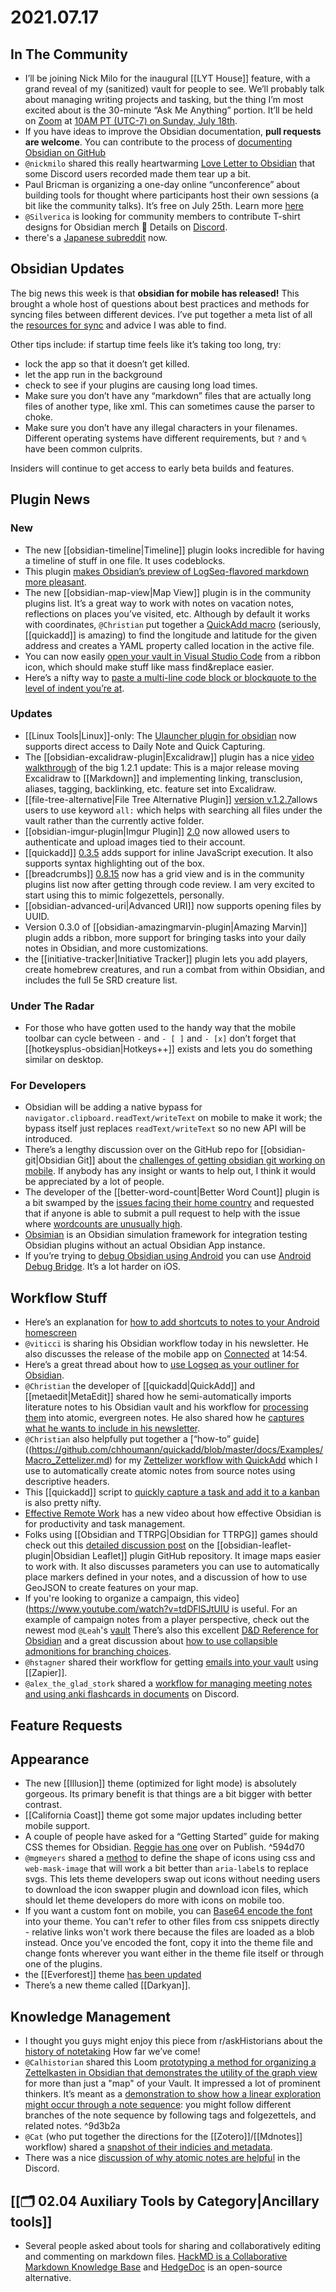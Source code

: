 # 2021.07.17
## In The Community

- I’ll be joining Nick Milo for the inaugural [[LYT House]] feature, with a grand reveal of my (sanitized) vault for people to see. We’ll probably talk about managing writing projects and tasking, but the thing I’m most excited about is the 30-minute “Ask Me Anything” portion. It’ll be held on [Zoom](https://www.linkingyourthinking.com/lyt-house) at [10AM PT (UTC-7) on Sunday, July 18th](https://everytimezone.com/s/5f50ccb7).
- If you have ideas to improve the Obsidian documentation, **pull requests are welcome**. You can contribute to the process of [documenting Obsidian on GitHub](https://github.com/obsidianmd/obsidian-docs)
- `@nickmilo` shared this really heartwarming [Love Letter to Obsidian](https://www.youtube.com/watch?v=ho1EfhXQ8iE&feature=youtu.be) that some Discord users recorded made them tear up a bit.
- Paul Bricman is organizing a one-day online “unconference” about building tools for thought where participants host their own sessions (a bit like the community talks). It’s free on July 25th. Learn more [here](https://opencollective.com/psionica/events/augment-minds-7d13842a)
- `@Silverica` is looking for community members to contribute T-shirt designs for Obsidian merch 👀 Details on [Discord](http://discordapp.com/channels/686053708261228577/700466324840775831/865612406323281940).
- there's a [Japanese subreddit](https://www.reddit.com/r/ObsidianMD_Japanese/) now.

## Obsidian Updates

The big news this week is that **obsidian for mobile has released!** This brought a whole host of questions about best practices and methods for syncing files between different devices. I’ve put together a meta list of all the [resources for sync](https://forum.obsidian.md/t/meta-post-syncing-between-devices/20983) and advice I was able to find.

Other tips include: if startup time feels like it’s taking too long, try:

- lock the app so that it doesn’t get killed.
- let the app run in the background
- check to see if your plugins are causing long load times.
- Make sure you don’t have any “markdown” files that are actually long files of another type, like xml. This can sometimes cause the parser to choke.
- Make sure you don’t have any illegal characters in your filenames. Different operating systems have different requirements, but `?` and `%` have been common culprits.

Insiders will continue to get access to early beta builds and features.

## Plugin News

### New

- The new [[obsidian-timeline|Timeline]] plugin looks incredible for having a timeline of stuff in one file. It uses codeblocks.
- This plugin [makes Obsidian’s preview of LogSeq-flavored markdown more pleasant](https://github.com/ruivieira/obsidian-plugin-logseq).
- The new [[obsidian-map-view|Map View]] plugin is in the community plugins list. It’s a great way to work with notes on vacation notes, reflections on places you’ve visited, etc. Although by default it works with coordinates, `@Christian` put together a [QuickAdd macro](https://github.com/chhoumann/quickadd/blob/master/docs/Examples/Macro_AddLocationLongLatFromAddress.md) (seriously, [[quickadd]] is amazing) to find the longitude and latitude for the given address and creates a YAML property called location in the active file.
- You can now easily [open your vault in Visual Studio Code](https://forum.obsidian.md/t/open-vault-in-vscode-plugin/20963) from a ribbon icon, which should make stuff like mass find&replace easier.
- Here’s a nifty way to [paste a multi-line code block or blockquote to the level of indent you’re at](https://github.com/publicus/obsidian-paste-to-current-indentation).

### Updates

- [[Linux Tools|Linux]]-only: The [Ulauncher plugin for obsidian](https://github.com/mikebarkmin/ulauncher-obsidian) now supports direct access to Daily Note and Quick Capturing.
- The [[obsidian-excalidraw-plugin|Excalidraw]] plugin has a nice [video walkthrough](https://www.youtube.com/watch?v=sY4FoflGaiM) of the big 1.2.1 update: This is a major release moving Excalidraw to [[Markdown]] and implementing linking, transclusion, aliases, tagging, backlinking, etc. feature set into Excalidraw.
- [[file-tree-alternative|File Tree Alternative Plugin]] [version v.1.2.7](https://github.com/ozntel/file-tree-alternative/releases/tag/1.2.7)allows users to use keyword `all:` which helps with searching all files under the vault rather than the currently active folder.
- [[obsidian-imgur-plugin|Imgur Plugin]] [2.0](https://github.com/gavvvr/obsidian-imgur-plugin/releases/tag/2.0.0) now allowed users to authenticate and upload images tied to their account.
- [[quickadd]] [0.3.5](https://github.com/chhoumann/quickadd) adds support for inline JavaScript execution. It also supports syntax highlighting out of the box.
- [[breadcrumbs]] [0.8.15](https://github.com/SkepticMystic/breadcrumbs) now has a grid view and is in the community plugins list now after getting through code review. I am very excited to start using this to mimic folgezettels, personally.
- [[obsidian-advanced-uri|Advanced URI]] now supports opening files by UUID.
- Version 0.3.0 of [[obsidian-amazingmarvin-plugin|Amazing Marvin]] plugin adds a ribbon, more support for bringing tasks into your daily notes in Obsidian, and more customizations.
- the [[initiative-tracker|Initiative Tracker]] plugin lets you add players, create homebrew creatures, and run a combat from within Obsidian, and includes the full 5e SRD creature list.

### Under The Radar

- For those who have gotten used to the handy way that the mobile toolbar can cycle between `-` and `- [ ]` and `- [x]` don’t forget that [[hotkeysplus-obsidian|Hotkeys++]] exists and lets you do something similar on desktop.

### For Developers

- Obsidian will be adding a native bypass for `navigator.clipboard.readText/writeText` on mobile to make it work; the bypass itself just replaces `readText/writeText` so no new API will be introduced.
- There’s a lengthy discussion over on the GitHub repo for [[obsidian-git|Obsidian Git]] about the [challenges of getting obsidian git working on mobile](https://github.com/denolehov/obsidian-git/issues/57). If anybody has any insight or wants to help out, I think it would be appreciated by a lot of people.
- The developer of the [[better-word-count|Better Word Count]] plugin is a bit swamped by the [issues facing their home country](https://discordapp.com/channels/686053708261228577/840286238928797736/865188193560559677) and requested that if anyone is able to submit a pull request to help with the issue where [wordcounts are unusually high](https://discordapp.com/channels/686053708261228577/840286238928797736/864548416093028352).
- [Obsimian](https://github.com/motif-software/obsimian) is an Obsidian simulation framework for integration testing Obsidian plugins without an actual Obsidian App instance.
- If you’re trying to [debug Obsidian using Android](https://forum.obsidian.md/t/debugging-obsidian-mobile-plugins/20913) you can use [Android Debug Bridge](https://developer.android.com/studio/command-line/adb). It’s a lot harder on iOS.

## Workflow Stuff

- Here’s an explanation for [how to add shortcuts to notes to your Android homescreen](https://forum.obsidian.md/t/how-to-add-a-note-shortcut-to-the-homescreen-on-android/20889)
- `@viticci` is sharing his Obsidian workflow today in his newsletter. He also discusses the release of the mobile app on [Connected](https://overcast.fm/+FXx6_WZ-Y) at 14:54.
- Here’s a great thread about how to [use Logseq as your outliner for Obsidian](https://discuss.logseq.com/t/making-obsidian-play-nice-with-logseq/1185).
- `@Christian` the developer of [[quickadd|QuickAdd]] and [[metaedit|MetaEdit]] shared how he semi-automatically imports literature notes to his Obsidian vault and his workflow for [processing them](https://bagerbach.com/blog/how-to-take-smart-book-notes-in-obsidian/) into atomic, evergreen notes. He also shared how he [captures what he wants to include in his newsletter](http://discordapp.com/channels/686053708261228577/805952223124520961/863758164297777183).
- `@Christian` also helpfully put together a [“how-to” guide]((https://github.com/chhoumann/quickadd/blob/master/docs/Examples/Macro_Zettelizer.md) for my [Zettelizer workflow with QuickAdd](http://discordapp.com/channels/686053708261228577/722584061087842365/864533595212480512) which I use to automatically create atomic notes from source notes using descriptive headers.
- This [[quickadd]] script to [quickly capture a task and add it to a kanban](https://github.com/chhoumann/quickadd/blob/master/docs/Examples/Capture_AddTaskToKanbanBoard.md) is also pretty nifty.
- [Effective Remote Work](https://www.youtube.com/watch?v=oETBOXhdGPs&feature=youtu.be) has a new video about how effective Obsidian is for productivity and task management.
- Folks using [[Obsidian and TTRPG|Obsidian for TTRPG]] games should check out this [detailed discussion post](https://github.com/valentine195/obsidian-leaflet-plugin/discussions/130) on the [[obsidian-leaflet-plugin|Obsidian Leaflet]] plugin GitHub repository. It image maps easier to work with. It also discusses parameters you can use to automatically place markers defined in your notes, and a discussion of how to use GeoJSON to create features on your map.
- If you're looking to organize a campaign, this video](https://www.youtube.com/watch?v=tdDFlSJtUIU is useful. For an example of campaign notes from a player perspective, check out the newest mod `@Leah`'s [vault](https://publish.obsidian.md/leah/60+Games/62+Two+and+a+Half+Strahds/62.00+Two+and+a+Half+Strahds) There’s also this excellent [D&D Reference for Obsidian](https://github.com/twisterghost/5e-obsidian) and a great discussion about [how to use collapsible admonitions for branching choices](https://discord.com/channels/686053708261228577/805952223124520961/865659802502823936).
- `@hstagner` shared their workflow for getting [emails into your vault](https://twitter.com/hstagner/status/1414578734703816706) using [[Zapier]].
- `@alex_the_glad_stork` shared a [workflow for managing meeting notes and using anki flashcards in documents](https://discordapp.com/channels/686053708261228577/709712341066842113/865177908241498122) on Discord.

## Feature Requests

## Appearance

- The new [[Illusion]] theme (optimized for light mode) is absolutely gorgeous. Its primary benefit is that things are a bit bigger with better contrast.
- [[California Coast]] theme got some major updates including better mobile support.
- A couple of people have asked for a “Getting Started” guide for making CSS themes for Obsidian. [Reggie has one](https://publish.obsidian.md/reggienotes/Quickstart+CSS+Guide/010+Obsidian+CSS+Themes) over on Publish. ^594d70
- `@mgmeyers` shared a [method](https://discord.com/channels/686053708261228577/702656734631821413/865318907832172555) to define the shape of icons using css and `web-mask-image` that will work a bit better than `aria-label`s to replace svgs. This lets theme developers swap out icons without needing users to download the icon swapper plugin and download icon files, which should let theme developers do more with icons on mobile too.
- If you want a custom font on mobile, you can [Base64 encode the font](https://transfonter.org/) into your theme. You can't refer to other files from css snippets directly - relative links won't work there because the files are loaded as a blob instead. Once you’ve encoded the font, copy it into the theme file and change fonts wherever you want either in the theme file itself or through one of the plugins.
- the [[Everforest]] theme [has been updated](https://forum.obsidian.md/t/theme-everforest-dark-light-theme/20139)
- There’s a new theme called [[Darkyan]].

## Knowledge Management

- I thought you guys might enjoy this piece from r/askHistorians about the [history of notetaking](https://www.reddit.com/r/AskHistorians/comments/oi3x16/how_did_university_students_take_notes_during/) How far we’ve come!
- `@Calhistorian` shared this Loom [prototyping a method for organizing a Zettelkasten in Obsidian that demonstrates the utility of the graph view](https://twitter.com/calhistorian/status/1415396711988535296?s=20) for more than just a "map" of your Vault. It impressed a lot of prominent thinkers. It’s meant as a [demonstration to show how a linear exploration might occur through a note sequence](https://www.loom.com/share/1143aa8d5153417387d751bbcfda027a): you might follow different branches of the note sequence by following tags and folgezettels, and related notes. ^9d3b2a
- `@Cat` (who put together the directions for the [[Zotero]]/[[Mdnotes]] workflow) shared a [snapshot of their indicies and metadata](http://discordapp.com/channels/686053708261228577/722584061087842365/864508091725512704).
- There was a nice [discussion of why atomic notes are helpful](https://discordapp.com/channels/686053708261228577/694233507500916796/865383608369545256) in the Discord.

## [[🗂️ 02.04 Auxiliary Tools by Category|Ancillary tools]]

- Several people asked about tools for sharing and collaboratively editing and commenting on markdown files. [HackMD is a Collaborative Markdown Knowledge Base](https://hackmd.io/) and [HedgeDoc](https://hedgedoc.org/) is an open-source alternative.
